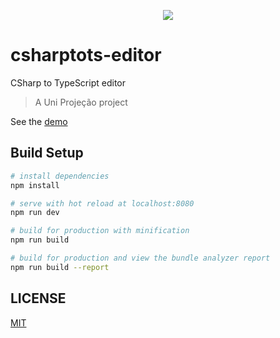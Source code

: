 <p align="center"><img src="https://raw.githubusercontent.com/uni-projecao/csharptots-editor/master/csharptots.gif"></p>

# csharptots-editor

CSharp to TypeScript editor

> A Uni Projeção project

See the [demo](http://ctots.herokuapp.com/#/)

## Build Setup

``` bash
# install dependencies
npm install

# serve with hot reload at localhost:8080
npm run dev

# build for production with minification
npm run build

# build for production and view the bundle analyzer report
npm run build --report
```
## LICENSE

[MIT](LICENSE)
